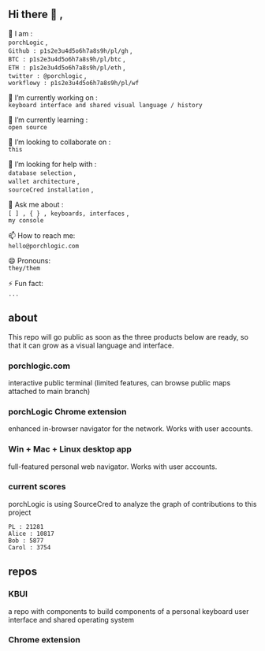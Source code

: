 ## Hi there 👋 ,

👥 I am :  
`porchLogic` ,  
`Github : p1s2e3u4d5o6h7a8s9h/pl/gh` ,  
`BTC : p1s2e3u4d5o6h7a8s9h/pl/btc` ,  
`ETH : p1s2e3u4d5o6h7a8s9h/pl/eth` ,  
`twitter : @porchlogic` ,  
`workflowy : p1s2e3u4d5o6h7a8s9h/pl/wf`


🔭 I’m currently working on :  
`keyboard interface and shared visual language / history`

🌱 I’m currently learning :  
`open source`

👯 I’m looking to collaborate on :  
`this`

🤔 I’m looking for help with :  
`database selection` ,  
`wallet architecture` ,  
`sourceCred installation` ,  

   💬 Ask me about :  
`[ ] , { } , keyboards, interfaces` ,  
`my console`

📫 How to reach me:  
`hello@porchlogic.com`

😄 Pronouns:  
`they/them`


⚡ Fun fact:  
`...`


## about
This repo will go public as soon as the three products below are ready, so that it can grow as a visual language and interface.

### porchlogic.com
interactive public terminal (limited features, can browse public maps attached to main branch)

### porchLogic Chrome extension
enhanced in-browser navigator for the network. Works with user accounts.

### Win + Mac + Linux desktop app
full-featured personal web navigator. Works with user accounts.



### current scores
porchLogic is using SourceCred to analyze the graph of contributions to this project

```
PL : 21281
Alice : 10817
Bob : 5877
Carol : 3754
```

## repos
### KBUI
a repo with components to build components of a personal keyboard user interface and shared operating system

### Chrome extension




<!--
**porchlogic/porchLogic** is a ✨ _special_ ✨ repository because its `README.md` (this file) appears on your GitHub profile.
--!>

